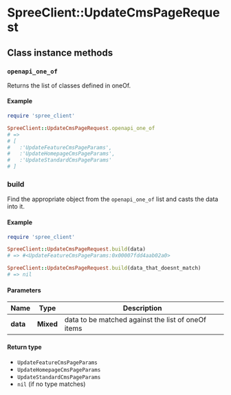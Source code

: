 # SpreeClient::UpdateCmsPageRequest

## Class instance methods

### `openapi_one_of`

Returns the list of classes defined in oneOf.

#### Example

```ruby
require 'spree_client'

SpreeClient::UpdateCmsPageRequest.openapi_one_of
# =>
# [
#   :'UpdateFeatureCmsPageParams',
#   :'UpdateHomepageCmsPageParams',
#   :'UpdateStandardCmsPageParams'
# ]
```

### build

Find the appropriate object from the `openapi_one_of` list and casts the data into it.

#### Example

```ruby
require 'spree_client'

SpreeClient::UpdateCmsPageRequest.build(data)
# => #<UpdateFeatureCmsPageParams:0x00007fdd4aab02a0>

SpreeClient::UpdateCmsPageRequest.build(data_that_doesnt_match)
# => nil
```

#### Parameters

| Name | Type | Description |
| ---- | ---- | ----------- |
| **data** | **Mixed** | data to be matched against the list of oneOf items |

#### Return type

- `UpdateFeatureCmsPageParams`
- `UpdateHomepageCmsPageParams`
- `UpdateStandardCmsPageParams`
- `nil` (if no type matches)

